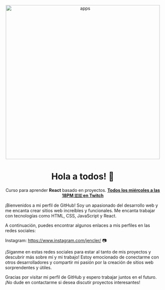 <div align="center">

<img alt="apps" src="https://lh3.googleusercontent.com/PdqSkrgVo19Nxnm2V8RGroEHaF486Saq7EE1jKgU46tgkZCEPexv2B6OwAVq1JDMK3_BwCTbG2AAPUmqP_OKuttzhwbffuN3N6eCLAAl_RBisyC6m3dHXXvAUHMrf2M8OYOjoM0XFrFwh2mQewO0Qlk_0JNCUKwWT5GEAAS8IKkqGVgm0YMbVHnGvp7rlv1Lkj7kaH79GWWY6qUilOe3pupFUqQqqguUZ9ihjb4YANwO8UAGuHparwVxF-0Uzh1TvB5H7CU2ye4Q6OAb2PN7vWfAdNUF1kstEEQFzOgR9qz7YyKNzrCJApfgb7YaHfXzZhXXRwmL9YY2D0PQ9ZG0yPuVYNZHBeaBB_qxHwY2_bLafHX4dbUfRBOO3GGd6CZ_Hu7zqAkWjFRXYJzTvM5GN1CXLck2gQfLP_qlnvvrQthIkO1HgwHCrjvEnMP5fznlEW9HcXtz3tdalNxrMbCELQdoKsZjbk3po7Rq-1Z9qi6neIcISEjhjD4ik2eg9_AmyzIWQXrsdQfYAaGA5aYclT0B7FTN78M4Akvml8N7cZlnbG9UScGNLOpG6JiJAuL91eAeJF8Gmco9dRoxtvuSEFZ2W_Xrw-wO7GXwA9Y3j75Of8bG1w4J1stS5wwkYe4iLwQBWxENa-drJxF33hlJ0ddZrCC8ZtQpH3ycTrnWOkLD43MwRJ0aBzwwIpJ0LB-52kiYe_9JzYxF05kiBb9ZqvuPrvQtoz3-0bRDJY5ORbhKse8bMANLARHNmdy_kO8NwwR7HPqsm3VlBMxRaK0DpZQJ55inSg8c9LMkjPGMUIhQeOucf9stEJqe4_xOWqUMf-edRNjwssAXmPTaPMOXAsOdRBuyXYNd9J-Agk4XkXBw4Ez6MCAIzcNbwgJ_-VSl9vThdz7j7swqPZOBnYPMU26ZfkE3jCOv2m21-NLi6IC6DKNQARoJ1za8HSHB0Ebz-A_uigi5LgTeWk2TM4oZDgdJCekqJMvhQSrL6HYkG1u4Y2n7Q17HKQ8=w995-h995-s-no?authuser=0" width="500" />

# Hola a todos! 👋 

Curso para aprender **React** basado en proyectos.
**[Todos los miércoles a las 18PM 🇪🇸 en Twitch](https://twitch.tv/midudev)**
</div>



¡Bienvenidos a mi perfil de GitHub! Soy un apasionado del desarrollo web y me encanta crear sitios web increíbles y funcionales. Me encanta trabajar con tecnologías como HTML, CSS, JavaScript y React.

A continuación, puedes encontrar algunos enlaces a mis perfiles en las redes sociales:

Instagram: https://www.instagram.com/jencler/ 📷

¡Síganme en estas redes sociales para estar al tanto de mis proyectos y descubrir más sobre mí y mi trabajo! Estoy emocionado de conectarme con otros desarrolladores y compartir mi pasión por la creación de sitios web sorprendentes y útiles.

Gracias por visitar mi perfil de GitHub y espero trabajar juntos en el futuro. ¡No dude en contactarme si desea discutir proyectos interesantes!
